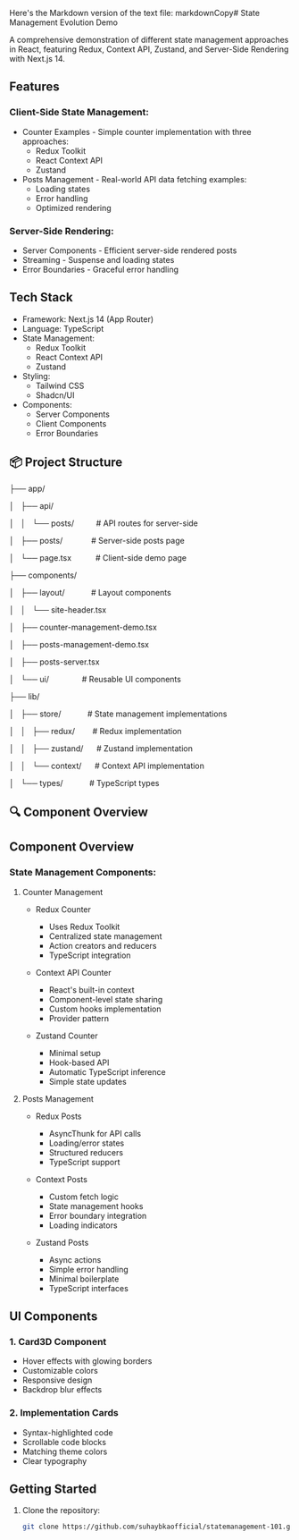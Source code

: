 Here's the Markdown version of the text file:
markdownCopy# State Management Evolution Demo

A comprehensive demonstration of different state management approaches in React, featuring Redux, Context API, Zustand, and Server-Side Rendering with Next.js 14.

## Features

### Client-Side State Management:
* Counter Examples - Simple counter implementation with three approaches:
  - Redux Toolkit
  - React Context API
  - Zustand
* Posts Management - Real-world API data fetching examples:
  - Loading states
  - Error handling
  - Optimized rendering

### Server-Side Rendering:
* Server Components - Efficient server-side rendered posts
* Streaming - Suspense and loading states
* Error Boundaries - Graceful error handling

## Tech Stack
* Framework: Next.js 14 (App Router)
* Language: TypeScript
* State Management:
  - Redux Toolkit
  - React Context API
  - Zustand
* Styling:
  - Tailwind CSS
  - Shadcn/UI
* Components:
  - Server Components
  - Client Components
  - Error Boundaries

## 📦 Project Structure


├── app/

│   ├── api/

│   │   └── posts/          # API routes for server-side

│   ├── posts/             # Server-side posts page

│   └── page.tsx           # Client-side demo page

├── components/

│   ├── layout/            # Layout components

│   │   └── site-header.tsx

│   ├── counter-management-demo.tsx

│   ├── posts-management-demo.tsx

│   ├── posts-server.tsx

│   └── ui/               # Reusable UI components

├── lib/

│   ├── store/            # State management implementations

│   │   ├── redux/        # Redux implementation

│   │   ├── zustand/      # Zustand implementation

│   │   └── context/      # Context API implementation

│   └── types/            # TypeScript types

## 🔍 Component Overview
## Component Overview

### State Management Components:

1. Counter Management
   * Redux Counter
     - Uses Redux Toolkit
     - Centralized state management
     - Action creators and reducers
     - TypeScript integration

   * Context API Counter
     - React's built-in context
     - Component-level state sharing
     - Custom hooks implementation
     - Provider pattern

   * Zustand Counter
     - Minimal setup
     - Hook-based API
     - Automatic TypeScript inference
     - Simple state updates

2. Posts Management
   * Redux Posts
     - AsyncThunk for API calls
     - Loading/error states
     - Structured reducers
     - TypeScript support

   * Context Posts
     - Custom fetch logic
     - State management hooks
     - Error boundary integration
     - Loading indicators

   * Zustand Posts
     - Async actions
     - Simple error handling
     - Minimal boilerplate
     - TypeScript interfaces

## UI Components

### 1. Card3D Component
* Hover effects with glowing borders
* Customizable colors
* Responsive design
* Backdrop blur effects

### 2. Implementation Cards
* Syntax-highlighted code
* Scrollable code blocks
* Matching theme colors
* Clear typography

## Getting Started

1. Clone the repository:
   ```bash
   git clone https://github.com/suhaybkaofficial/statemanagement-101.git

